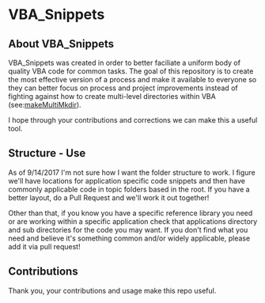 # VBA_Snippets
## About VBA_Snippets
VBA_Snippets was created in order to better faciliate a uniform body of quality VBA code for common tasks. The goal of this repository is to create the most effective version of a process and make it available to everyone so they can better focus on process and project improvements instead of fighting against how to create multi-level directories within VBA (see:<a href="https://github.com/abelgoodwin1988/vba_snippets/blob/master/io/makeMultiMkdir.vb">makeMultiMkdir</a>).

I hope through your contributions and corrections we can make this a useful tool.

## Structure - Use
As of 9/14/2017 I'm not sure how I want the folder structure to work. I figure we'll have locations for application specific code snippets and then have commonly applicable code in topic folders based in the root. If you have a better layout, do a Pull Request and we'll work it out together!

Other than that, if you know you have a specific reference library you need or are working within a specific application check that applications directory and sub directories for the code you may want. If you don't find what you need and believe it's something common and/or widely applicable, please add it via pull request!

## Contributions
Thank you, your contributions and usage make this repo useful.